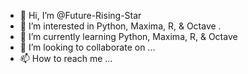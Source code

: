 - 👋 Hi, I’m @Future-Rising-Star
- 👀 I’m interested in Python, Maxima, R, & Octave .
- 🌱 I’m currently learning Python, Maxima, R, & Octave
- 💞️ I’m looking to collaborate on ...
- 📫 How to reach me ...

<!---
Future-Rising-Star/Future-Rising-Star is a ✨ special ✨ repository because its `README.md` (this file) appears on your GitHub profile.
You can click the Preview link to take a look at your changes.
--->
